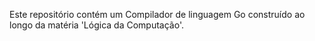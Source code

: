 Este repositório contém um Compilador de linguagem Go construído ao longo da matéria 'Lógica da Computação'.
